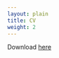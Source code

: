 ```yaml
---
layout: plain
title: CV
weight: 2
---
```

<object data="{{site.baseurl}}/assets/pdf/cv.pdf" type="application/pdf" width="100%" height="100%">
<p>Download <a href="{{site.baseurl}}/assets/pdf/cv.pdf">here</a></p>
</object>
